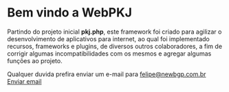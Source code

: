 Bem vindo a WebPKJ
===================

Partindo do projeto inicial **pkj.php**, este framework foi criado para agilizar o desenvolvimento de aplicativos para internet, ao qual foi implementado recursos, frameworks e plugins, de diversos outros colaboradores, a fim de  corrigir algumas incompatibilidades com os mesmos e agregar algumas funções ao projeto.

Qualquer duvida prefira enviar um e-mail para felipe@newbgp.com.br
[Enviar email](mailto:felipe@newbgp.com.br?subject=WEBPKJ)
